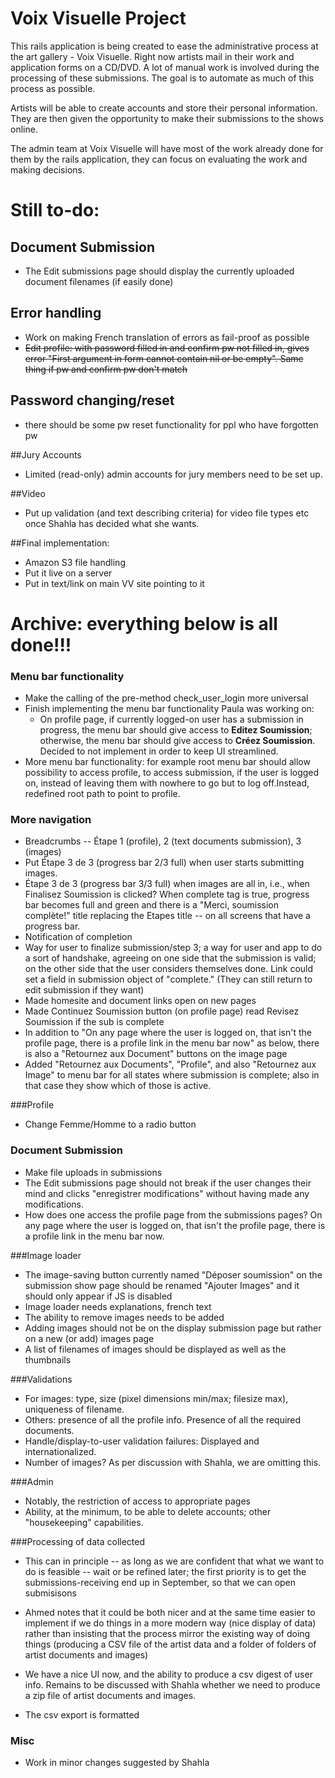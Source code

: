 # Voix Visuelle Project

This rails application is being created to ease the administrative process at the art gallery - Voix Visuelle. Right now artists mail in their work and application forms on a CD/DVD. A lot of manual work is involved during the processing of these submissions. The goal is to automate as much of this process as possible.

Artists will be able to create accounts and store their personal information. They are then given the opportunity to make their submissions to the shows online.

The admin team at Voix Visuelle will have most of the work already done for them by the rails application, they can focus on evaluating the work and making decisions.

# Still to-do:
## Document Submission
* The Edit submissions page should display the currently uploaded document filenames (if easily done)

## Error handling
* Work on making French translation of errors as fail-proof as possible
* ~~Edit profile: with password filled in and confirm pw not filled in, gives error "First argument in form cannot contain nil or be empty". Same thing if pw and confirm pw don't match~~

## Password changing/reset
* there should be some pw reset functionality for ppl who have forgotten pw

##Jury Accounts
* Limited (read-only) admin accounts for jury members need to be set up.

##Video
* Put up validation (and text describing criteria) for video file types etc once Shahla has decided what she wants.

##Final implementation:
* Amazon S3 file handling
* Put it live on a server
* Put in text/link on main VV site pointing to it

# Archive: everything below is all done!!!
### Menu bar functionality
* Make the calling of the pre-method check_user_login more universal
* Finish implementing the menu bar functionality Paula was working on:
	* On profile page, if currently logged-on user has a submission in progress, the menu bar should give access to **Editez Soumission**; otherwise, the menu bar should give access to **Créez Soumission**. Decided to not implement in order to keep UI streamlined.
* More menu bar functionality: for example root menu bar should allow possibility to access profile, to access submission, if the user is logged on, instead of leaving them with nowhere to go but to log off.Instead, redefined root path to point to profile.

### More navigation
* Breadcrumbs -- Étape 1 (profile), 2 (text documents submission), 3 (images)
* Put Étape 3 de 3 (progress bar 2/3 full) when user starts submitting images.
* Étape 3 de 3 (progress bar 3/3 full) when images are all in, i.e., when Finalisez Soumission is clicked? When complete tag is true, progress bar becomes full and green and there is a "Merci, soumission complète!" title replacing the Etapes title -- on all screens that have a progress bar.
* Notification of completion
* Way for user to finalize submission/step 3; a way for user and app to do a sort of handshake, agreeing on one side that the submission is valid; on the other side that the user considers themselves done. Link could set a field in submission object of "complete." (They can still return to edit submission if they want)
* Made homesite and document links open on new pages
* Made Continuez Soumission button (on profile page) read Revisez Soumission if the sub is complete
* In addition to "On any page where the user is logged on, that isn't the profile page, there is a profile link in the menu bar now" as below, there is also a "Retournez aux Document" buttons on the image page
* Added "Retournez aux Documents", "Profile", and also "Retournez aux Image" to menu bar for all states where submission is complete; also in that case they show which of those is active.

###Profile
* Change Femme/Homme to a radio button

### Document Submission
* Make file uploads in submissions
* The Edit submissions page should not break if the user changes their mind and clicks "enregistrer modifications" without having made any modifications.
* How does one access the profile page from the submissions pages? On any page where the user is logged on, that isn't the profile page, there is a profile link in the menu bar now.

###Image loader
* The image-saving button currently named "Déposer soumission" on the submission show page should be renamed "Ajouter Images" and it should only appear if JS is disabled
* Image loader needs explanations, french text
* The ability to remove images needs to be added
* Adding images should not be on the display submission page but rather on a new (or add) images page
* A list of filenames of images should be displayed as well as the thumbnails

###Validations
* For images: type, size (pixel dimensions min/max; filesize max), uniqueness of filename.
* Others: presence of all the profile info. Presence of all the required documents.
* Handle/display-to-user validation failures: Displayed and internationalized.
* Number of images? As per discussion with Shahla, we are omitting this.

###Admin
* Notably, the restriction of access to appropriate pages
* Ability, at the minimum, to be able to delete accounts; other "housekeeping" capabilities.

###Processing of data collected
* This can in principle -- as long as we are confident that what we want to do is feasible -- wait or be refined later; the first priority is to get the submissions-receiving end up in September, so that we can open submisisons
* Ahmed notes that it could be both nicer and at the same time easier to implement if we do things in a more modern way (nice display of data) rather than insisting that the process mirror the existing way of doing things (producing a CSV file of the artist data and a folder of folders of artist documents and images)
* We have a nice UI now, and the ability to produce a csv digest of user info. Remains to be discussed with Shahla whether we need to produce a zip file of artist documents and images.

* The csv export is formatted

### Misc
* Work in minor changes suggested by Shahla
